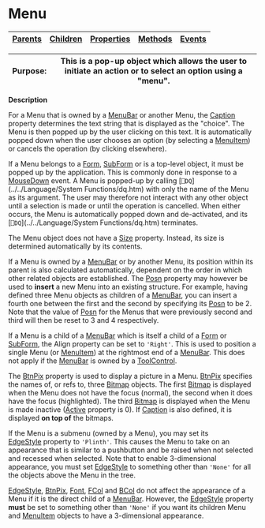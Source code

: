 




<h1 class="heading"><span class="name">Menu</span></h1>

| [Parents](../ParentLists/Menu.htm) | [Children](../ChildLists/Menu.htm) | [Properties](../PropLists/Menu.htm) | [Methods](../MethodLists/Menu.htm) | [Events](../EventLists/Menu.htm) |
| --- | --- | --- | --- | ---  |


| Purpose: | This is a pop-up object which allows the user to initiate an action or         to select an option using a "menu". |
| --- | ---  |


**Description**


For a Menu that is owned by a [MenuBar](MenuBar.htm) or
another Menu, the [Caption](./caption.md) property
determines the text string that is displayed as the "choice". The Menu
is then popped up by the user clicking on this text. It is automatically popped
down when the user chooses an option (by selecting a [MenuItem](menuitem.md))
or cancels the operation (by clicking elsewhere).



If a Menu belongs to a [Form](form.md), [SubForm](subform.md) or is a top-level object, it must be popped up by the application. This is
commonly done in response to a [MouseDown](./mousedown.md) event. A Menu is popped-up by calling [`⎕DQ`](../../Language/System Functions/dq.htm) with only the name of the Menu as its argument. The user may therefore not
interact with any other object until a selection is made or until the operation
is cancelled. When either occurs, the Menu is automatically popped down and
de-activated, and its [`⎕DQ`](../../Language/System Functions/dq.htm) terminates.


The Menu object does not have a [Size](./size.md) property. Instead, its size is determined automatically by its contents.


If a Menu is owned by a [MenuBar](MenuBar.htm) or by
another Menu, its position within its parent is also calculated automatically,
dependent on the order in which other related objects are established. The [Posn](./posn.md) property may however be used to **insert** a new Menu into an existing
structure. For example, having defined three Menu objects as children of a [MenuBar](MenuBar.htm),
you can insert a fourth one between the first and the second by specifying its [Posn](./posn.md) to be 2. Note that the value of [Posn](./posn.md) for the
Menus that were previously second and third will then be reset to 3 and 4
respectively.


If a Menu is a child of a [MenuBar](MenuBar.htm) which is
itself a child of a [Form](form.md) or [SubForm](subform.md),
the Align property can be set to `'Right'`.
This is used to position a single Menu (or [MenuItem](menuitem.md))
at the rightmost end of a [MenuBar](MenuBar.htm). This does
not apply if the [MenuBar](MenuBar.htm) is owned by a [ToolControl](toolcontrol.md).


The [BtnPix](./btnpix.md) property is used to display a
picture in a Menu. [BtnPix](./btnpix.md) specifies the
names of, or refs to, three [Bitmap](bitmap.md) objects.
The first [Bitmap](bitmap.md) is displayed when the Menu
does not have the focus (normal), the second when it does have the focus
(highlighted). The third [Bitmap](bitmap.md) is displayed
when the Menu is made inactive ([Active](./active.md) property is 0). If [Caption](./caption.md) is also defined,
it is displayed **on top of** the bitmaps.


If the Menu is a submenu (owned by a Menu), you may set its [EdgeStyle](./edgestyle.md) property to `'Plinth'`. This causes the Menu
to take on an appearance that is similar to a pushbutton and be raised when not
selected and recessed when selected. Note that to enable 3-dimensional
appearance, you must set [EdgeStyle](./edgestyle.md) to
something other than `'None'` for all the
objects above the Menu in the tree.


[EdgeStyle](./edgestyle.md), [BtnPix](./btnpix.md),
[Font](Font.htm), [FCol](./fcol.md) and
[BCol](./bcol.md) do not affect the appearance of a Menu if
it is the direct child of a [MenuBar](MenuBar.htm). However,
the [EdgeStyle](./edgestyle.md) property **must** be set
to something other than `'None'` if you want
its children Menu and [MenuItem](menuitem.md) objects to
have a 3-dimensional appearance.


